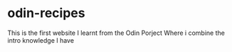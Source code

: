 # odin-recipes

This is the first website I learnt from the Odin Porject
Where i combine the intro knowledge I have
